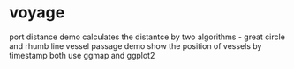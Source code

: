 # voyage
 port distance demo calculates the distantce by two algorithms - great circle and rhumb line
 vessel passage demo show the position of vessels by timestamp
 both use ggmap and ggplot2
